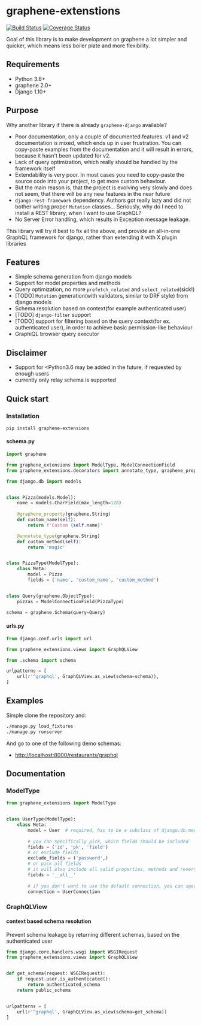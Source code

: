 # graphene-extenstions 

[![Build Status](https://travis-ci.org/karol-gruszczyk/graphene-extenstions.svg?branch=master)](https://travis-ci.org/karol-gruszczyk/graphene-extenstions)
[![Coverage Status](https://coveralls.io/repos/github/karol-gruszczyk/graphene-extenstions/badge.svg?branch=master)](https://coveralls.io/github/karol-gruszczyk/graphene-extenstions?branch=master)

Goal of this library is to make development on graphene a lot simpler and quicker,
  which means less boiler plate and more flexibility.

## Requirements
* Python 3.6+
* graphene 2.0+
* Django 1.10+

## Purpose
Why another library if there is already `graphene-django` available?
* Poor documentation, only a couple of documented features. v1 and v2 documentation is mixed,
  which ends up in user frustration.
  You can copy-paste examples from the documentation and it will result in errors,
  because it hasn't been updated for v2.
* Lack of query optimization, which really should be handled by the framework itself
* Extendability is very poor.
 In most cases you need to copy-paste the source code into your project, to get more custom behaviour.
* But the main reason is, that the project is evolving very slowly and does not seem,
  that there will be any new features in the near future
* `django-rest-framework` dependency. Authors got really lazy and did not bother writing proper `Mutation` classes...
  Seriously, why do I need to install a REST library, when I want to use GraphQL?
* No Server Error handling, which results in Exception message leakage.

This library will try it best to fix all the above, and provide an all-in-one GraphQL framework for django,
 rather than extending it with X plugin libraries

## Features
* Simple schema generation from django models
* Support for model properties and methods
* Query optimization, no more `prefetch_related` and `select_related`(sick!)
* [TODO] `Mutation` generation(with validators, similar to DRF style) from django models
* Schema resolution based on context(for example authenticated user)
* [TODO] `django-filter` support
* [TODO] support for filtering based on the query context(for ex. authenticated user), 
  in order to achieve basic permission-like behaviour
* GraphiQL browser query executor

## Disclaimer
* Support for <Python3.6 may be added in the future, if requested by enough users
* currently only relay schema is supported

## Quick start

### Installation
`pip install graphene-extensions`

#### schema.py
```python
import graphene

from graphene_extensions import ModelType, ModelConnectionField
from graphene_extensions.decorators import annotate_type, graphene_property

from django.db import models


class Pizza(models.Model):
    name = models.CharField(max_length=128)
    
    @graphene_property(graphene.String)
    def custom_name(self):
        return f'Custom {self.name}'

    @annotate_type(graphene.String)
    def custom_method(self):
        return 'magic'


class PizzaType(ModelType):
    class Meta:
        model = Pizza
        fields = ('name', 'custom_name', 'custom_method')


class Query(graphene.ObjectType):
    pizzas = ModelConnectionField(PizzaType)

schema = graphene.Schema(query=Query)
```

#### urls.py
```python
from django.conf.urls import url

from graphene_extensions.views import GraphQLView

from .schema import schema

urlpatterns = [
    url(r'^graphql', GraphQLView.as_view(schema=schema)),
]
```

## Examples
Simple clone the repository and:
```bash
./manage.py load_fixtures
./manage.py runserver
```

And go to one of the following demo schemas:
* <http://localhost:8000/restaurants/graphql>

## Documentation

### ModelType
```python
from graphene_extensions import ModelType


class UserType(ModelType):
    class Meta:
        model = User  # required, has to be a subclass of django.db.models.Model
        
        # you can specifically pick, which fields should be included
        fields = ('id', 'pk', 'field')  
        # or exclude fields
        exclude_fields = ('password',)
        # or pick all fields
        # it will also include all valid properties, methods and reverse related fields
        fields = '__all__'
        
        # if you don't want to use the default connection, you can specify a custom one by:
        connection = UserConnection
```


### GraphQLView

#### context based schema resolution
Prevent schema leakage by returning different schemas, based on the authenticated user
```python
from django.core.handlers.wsgi import WSGIRequest
from graphene_extensions.views import GraphQLView


def get_schema(request: WSGIRequest):
    if request.user.is_authenticated():
        return authenticated_schema
    return public_schema


urlpatterns = [
    url(r'^graphql', GraphQLView.as_view(schema=get_schema))
]
```

